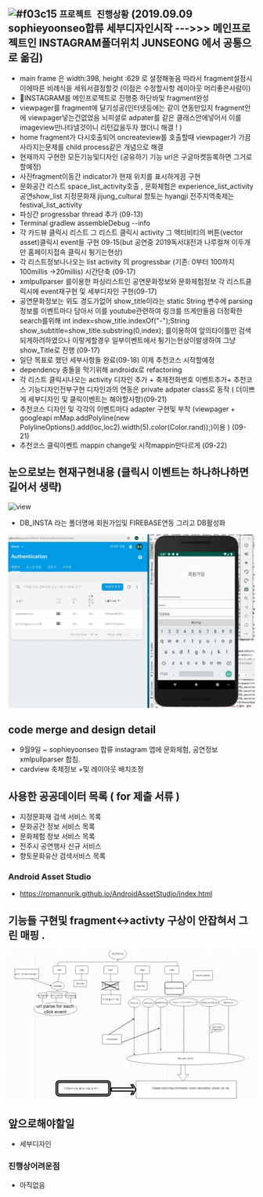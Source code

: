 ## ![#f03c15](https://placehold.it/15/f03c15/000000?text=+) `프로젝트 진행상황` (2019.09.09 sophieyoonseo합류  세부디자인시작    --->>> 메인프로젝트인 INSTAGRAM폴더위치 JUNSEONG 에서 공통으로 옮김)
 - main frame 은 width:398, height :629 로 설정해놓음 따라서 fragment설정시 이에따른 비례식을 세워서결정할것 (이점은 수정할사항 레이아웃 머리좋은사람이)
- 🌱INSTAGRAM를 메인프로젝트로 진행중 하단바및 fragment완성
- viewpager를 fragment에 달기성공(인터넷등에는 같이 연동만있지 fragment안에 viewpager넣는건없었음 뇌피셜로 adpater를 같은 클래스안에넣어서 이를 imageview만나타낼것이니 리턴값을두자 했더니 해결 ! )
- home fragment가 다시호출되어 oncreateview를 호출할때 viewpager가 가끔사라지는문제를 child process같은 개념으로 해결 
- 현재까지 구현한 모든기능및디자인 (공유하기 기능 url은 구글마켓등록하면 그거로할예정)
- 사진fragment이동간 indicator가 현재 위치를 표시하게끔 구현
 - 문화공간 리스트 space_list_activity호출 , 문화체험은 experience_list_activity  공연show_list 지정문화재 jijung_cultural 향토는 hyangji 전주지역축제는 festival_list_activity
 - 파싱간 progressbar thread 추가 (09-13)
 - Terminal        gradlew assembleDebug --info
 - 각 카드뷰 클릭시 리스트 그 리스트 클릭시 activity 그 액티비티의 버튼(vector asset)클릭시 event들 구현 09-15(but 공연중 2019독서대전과 나루컬쳐 이두개만 홈페이지접속 클릭시 튕기는현상)
 - 각 리스트정보나나오는 list activity 의 progressbar (기존: 0부터 100까지 100millis ->20millis) 시간단축 (09-17)
 - xmlpullparser 를이용한 파싱리스트인 공연문화정보와 문화체험정보 각 리스트클릭시에 event재구현 및 세부디자인 구현(09-17)
 - 공연문화정보는 위도 경도가없어 show_title이라는 static String 변수에 parsing 정보를 이벤트마다 담아서 이를 youtube관련하여 링크를 뜨게만들음 더정확한 search를위해 int index=show_title.indexOf("-");String show_subtitle=show_title.substring(0,index); 를이용하여 앞의타이틀만 검색되게하려하였으나 이렇게할경우 일부이벤트에서 튕기는현상이발생하여 그냥 show_Title로 진행 (09-17)
- 일단 목표로 했던 세부사항들 완료(09-18) 이제 추천코스 시작할예정 
- dependency 충돌을 막기위해 androidx로 refactoring 
- 각 리스트 클릭시나오는 activity 디자인 추가 + 축제전화번호 이벤트추가+ 추천코스 기능디자인전부구현 디자인과의 연동은 private adpater class로 동작 ( 더이쁘게 세부디자인 및 클릭이벤트는 해야할사항)(09-21)
- 추천코스 디자인 및 각각의 이벤트마다 adapter 구현및 부착 (viewpager + googleapi mMap.addPolyline(new PolylineOptions().add(loc,loc2).width(5).color(Color.rand));)이용 ) (09-21)
- 추천코스 클릭이벤트 mappin change및 시작mappin만다르게 (09-22)


## 눈으로보는 현재구현내용 (클릭시 이벤트는 하나하나하면 길어서 생략) 
![view](./ing.gif)


- DB_INSTA 라는 폴더명에 회원가입및 FIREBASE연동 그리고 DB활성화 

![FIEEBASE](./firebase.JPG)


## code merge and design detail
- 9월9일 ~ sophieyoonseo 합류 instagram 앱에 문화체험, 공연정보 xmlpullparser 합침.
- cardview 축제정보 +및 레이아웃 배치조정 

## 사용한 공공데이터 목록 ( for 제출 서류 ) 
- 지정문화재 검색 서비스 목록
- 문화공간 정보 서비스 목록
- 문화체험 정보 서비스 목록
- 전주시 공연행사 신규 서비스
- 향토문화유산 검색서비스 목록

### Android Asset Studio
- https://romannurik.github.io/AndroidAssetStudio/index.html

## 기능들 구현및 fragment<->activty 구상이 안잡혀서 그린 매핑 . 
   ![1착상](./trouble.JPG)

## 앞으로해야할일  
- 세부디자인

### 진행상어려운점
- 아직없음






